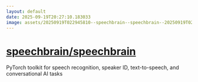 ```yaml
---
layout: default
date: 2025-09-19T20:27:10.183033
image: assets/20250919T022945810--speechbrain--speechbrain--20250919T023623020--cropped.png
---
```


# [speechbrain/speechbrain](https://github.com/speechbrain/speechbrain)

PyTorch toolkit for speech recognition, speaker ID, text-to-speech, and conversational AI tasks
